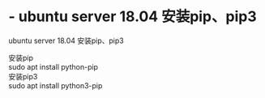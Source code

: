 # - ubuntu server 18.04 安装pip、pip3
ubuntu server 18.04 安装pip、pip3

安装pip <br>
sudo apt install python-pip <br>
安装pip3 <br>
sudo apt install python3-pip <br>
